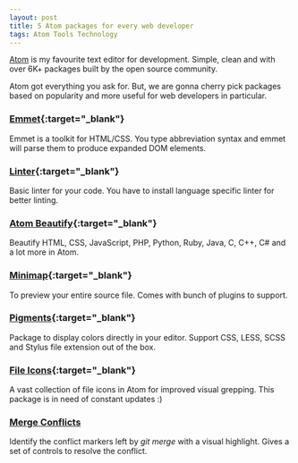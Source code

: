 ```yaml
---
layout: post
title: 5 Atom packages for every web developer
tags: Atom Tools Technology
---
```



[Atom](https://atom.io) is my favourite text editor for development. Simple, clean and with over 6K+ packages built by the open source community.

Atom got everything you ask for. But, we are gonna cherry pick packages based on popularity and more useful for web developers in particular.

### [Emmet](https://atom.io/packages/emmet){:target="_blank"}
Emmet is a toolkit for HTML/CSS. You type abbreviation syntax and emmet will parse them to produce expanded DOM elements.

### [Linter](https://atom.io/packages/linter){:target="_blank"}
Basic linter for your code. You have to install language specific linter for better linting.

### [Atom Beautify](https://atom.io/packages/atom-beautify){:target="_blank"}
Beautify HTML, CSS, JavaScript, PHP, Python, Ruby, Java, C, C++, C# and a lot more in Atom.

### [Minimap](https://atom.io/packages/minimap){:target="_blank"}
To preview your entire source file. Comes with bunch of plugins to support.

### [Pigments](https://atom.io/packages/pigments){:target="_blank"}
Package to display colors directly in your editor. Support CSS, LESS, SCSS and Stylus file extension out of the box.

### [File Icons](https://atom.io/packages/file-icons){:target="_blank"}
A vast collection of file icons in Atom for improved visual grepping. This package is in need of constant updates :)

### [Merge Conflicts](https://atom.io/packages/merge-conflicts)

Identify the conflict markers left by *git merge* with a visual highlight. Gives a set of controls to resolve the conflict.
